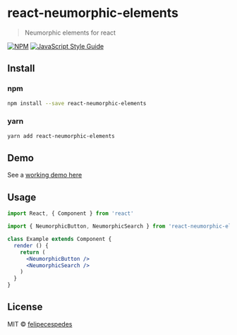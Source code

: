 # react-neumorphic-elements

> Neumorphic elements for react

[![NPM](https://img.shields.io/npm/v/react-neumorphic-elements.svg)](https://www.npmjs.com/package/react-neumorphic-elements) [![JavaScript Style Guide](https://img.shields.io/badge/code_style-standard-brightgreen.svg)](https://standardjs.com)

## Install

### npm

```bash
npm install --save react-neumorphic-elements
```

### yarn

```bash
yarn add react-neumorphic-elements
```

## Demo

See a [working demo here](https://felipecespedes.github.io/react-neumorphic-elements/)

## Usage

```jsx
import React, { Component } from 'react'

import { NeumorphicButton, NeumorphicSearch } from 'react-neumorphic-elements'

class Example extends Component {
  render () {
    return (
      <NeumorphicButton />
      <NeumorphicSearch />
    )
  }
}
```

## License

MIT © [felipecespedes](https://github.com/felipecespedes)
